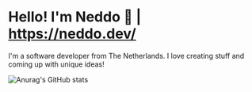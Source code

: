 # Hello! I'm Neddo 👋 | https://neddo.dev/

I'm a software developer from The Netherlands.
I love creating stuff and coming up with unique ideas!

![Anurag's GitHub stats](https://github-readme-stats.vercel.app/api?username=Neddoo&show_icons=true&theme=dark)
